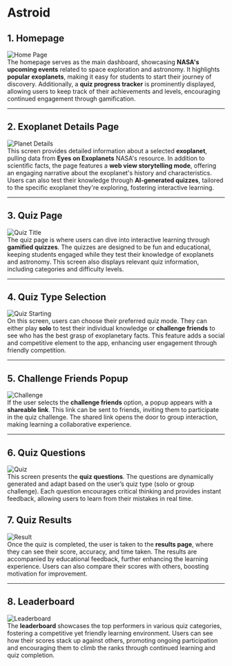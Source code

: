 # Astroid

## 1. Homepage

![Home Page](./samples/1.jpg)<br>
The homepage serves as the main dashboard, showcasing **NASA's upcoming events** related to space exploration and astronomy. It highlights **popular exoplanets**, making it easy for students to start their journey of discovery. Additionally, a **quiz progress tracker** is prominently displayed, allowing users to keep track of their achievements and levels, encouraging continued engagement through gamification.

---

## 2. Exoplanet Details Page

![Planet Details](./samples/2.jpg)<br>
This screen provides detailed information about a selected **exoplanet**, pulling data from **Eyes on Exoplanets** NASA's resource. In addition to scientific facts, the page features a **web view storytelling mode**, offering an engaging narrative about the exoplanet's history and characteristics. Users can also test their knowledge through **AI-generated quizzes**, tailored to the specific exoplanet they're exploring, fostering interactive learning.

---

## 3. Quiz Page

![Quiz Title](./samples/3.jpg)<br>
The quiz page is where users can dive into interactive learning through **gamified quizzes**. The quizzes are designed to be fun and educational, keeping students engaged while they test their knowledge of exoplanets and astronomy. This screen also displays relevant quiz information, including categories and difficulty levels.

---

## 4. Quiz Type Selection

![Quiz Starting](./samples/4.jpg)<br>
On this screen, users can choose their preferred quiz mode. They can either play **solo** to test their individual knowledge or **challenge friends** to see who has the best grasp of exoplanetary facts. This feature adds a social and competitive element to the app, enhancing user engagement through friendly competition.

---

## 5. Challenge Friends Popup

![Challenge](./samples/5.jpg)<br>
If the user selects the **challenge friends** option, a popup appears with a **shareable link**. This link can be sent to friends, inviting them to participate in the quiz challenge. The shared link opens the door to group interaction, making learning a collaborative experience.

---

## 6. Quiz Questions

![Quiz](./samples/6.jpg)<br>
This screen presents the **quiz questions**. The questions are dynamically generated and adapt based on the user’s quiz type (solo or group challenge). Each question encourages critical thinking and provides instant feedback, allowing users to learn from their mistakes in real time.

## 7. Quiz Results

![Result](./samples/7.jpg)<br>
Once the quiz is completed, the user is taken to the **results page**, where they can see their score, accuracy, and time taken. The results are accompanied by educational feedback, further enhancing the learning experience. Users can also compare their scores with others, boosting motivation for improvement.

---

## 8. Leaderboard

![Leaderboard](./samples/8.jpg)<br>
The **leaderboard** showcases the top performers in various quiz categories, fostering a competitive yet friendly learning environment. Users can see how their scores stack up against others, promoting ongoing participation and encouraging them to climb the ranks through continued learning and quiz completion.
